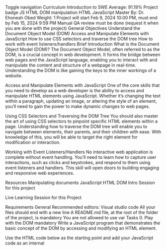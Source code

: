 Toggle navigation
Curriculum
Introduction to SWE
Average: 91.19%
Project badge
JS HTML DOM manipulation
HTML
JavaScript
 Master
 By: Dr. Ehoneah Obed
 Weight: 1
 Project will start Feb 9, 2024 10:00 PM, must end by Feb 15, 2024 9:59 PM
 Manual QA review must be done (request it when you are done with the project)
General Objectives
Understand the Document Object Model (DOM)
Access and Manipulate Elements with JavaScript
How to use CSS selectors and traverse the DOM tree
How to work with event listeners/handlers
Brief Introduction
What is the Document Object Model (DOM)?
The Document Object Model, often referred to as the DOM, is a crucial concept in web development. It forms the bridge between web pages and the JavaScript language, enabling you to interact with and manipulate the content and structure of a webpage in real-time. Understanding the DOM is like gaining the keys to the inner workings of a website.

Access and Manipulate Elements with JavaScript
One of the core skills that you need to develop as a web developer is the ability to access and manipulate HTML elements using JavaScript. Whether it’s changing the text within a paragraph, updating an image, or altering the style of an element, you’ll need to gain the power to make dynamic changes to web pages.

Using CSS Selectors and Traversing the DOM Tree
You should also master the art of using CSS selectors to pinpoint specific HTML elements within a page. Understanding how to traverse the DOM tree will enable you to navigate between elements, their parents, and their children with ease. With knowledge of this, you will be able to target the right element for modification or interaction.

Working with Event Listeners/Handlers
No interactive web application is complete without event handling. You’ll need to learn how to capture user interactions, such as clicks and keystrokes, and respond to them using event listeners and handlers. This skill will open doors to building engaging and responsive web experiences.

Resources
Manipulating documents
JavaScript HTML DOM
Intro Session for this project

Live Learning Session for this Project

Requirements
General
Recommended editors: Visual studio code
All your files should end with a new line
A README.md file, at the root of the folder of the project, is mandatory
You are not allowed to use var
Tasks
0. Play with the DOM
mandatory
Write a JavaScript program that demonstrates the basic concept of the DOM by accessing and modifying an HTML element.

Use the HTML code below as the starting point and add your JavaScript code as an internal <script> tag:

<!DOCTYPE html>
<html>
<head>
  <title>DOM Introduction</title>
</head>
<body>
  <p id="myParagraph">This is a paragraph.</p>
</body>
</html>
Write JavaScript code to select the element using its id and store it in a variable
Use the DOM API to modify the content of the <p> element to I successfully updated this paragraph with javascript
Make use of document.getElementById
Verify that the program successfully modifies the element content when the HTML file is opened in a browser.
Repo:

GitHub repository: alx_javascript
Directory: dom_manipulation
File: 0-select-id.html
0/11 pts
1. Selecting HTML Elements Using Selectors
mandatory
Write a JavaScript program that demonstrates the use of selectors to select specific HTML elements.

Use the HTML code below as the starting point and add your JavaScript code as an internal <script> tag:

<!DOCTYPE html>
<html>
<head>
  <title>Selecting Elements</title>
  <style>
    .highlight {
      color: red;
    }
  </style>
</head>
<body>
  <p class="highlight">This is a highlighted paragraph.</p>
  <p>This is a normal paragraph.</p>
</body>
</html>
Use the DOM API to modify the format of the <p class="highlight"> element to make the content boldened
Make use of document.querySelectorAll
Verify that the program successfully modifies the element content when the HTML file is opened in a browser.
Repo:

GitHub repository: alx_javascript
Directory: dom_manipulation
File: 1-select-class.html
0/11 pts
2. Modifying Element Content, Attributes, and Styles
mandatory
Write a JavaScript program that demonstrates the use of selectors to select specific HTML elements.

Use the HTML code below as the starting point and add your JavaScript code as an internal <script> tag:

<!DOCTYPE html>
<html>
<head>
  <title>Modifying Elements</title>
  <style>
    img {
      border: 1px solid black;
    }
  </style>
</head>
<body>
  <img id="myImage" src="https://picsum.photos/200/300" alt="My Image">
</body>
</html>
Write JavaScript code to select the <img> element using its id and store it in a variable.
Use the DOM API to modify the following:
the src to https://picsum.photos/200/301,
the alt to New image
the border style to 2px solid red
Make use of document.getElementById
Verify that the program successfully modifies the element content when the HTML file is opened in a browser.
Repo:

GitHub repository: alx_javascript
Directory: dom_manipulation
File: 2-select-image.html
0/6 pts
3. Creating, Appending, and Removing Elements
mandatory
Write a JavaScript program that demonstrates the creation, appending, and removal of elements using the DOM.

Use the HTML code below as the starting point and add your JavaScript code as an internal <script> tag:

<!DOCTYPE html>
<html>
<head>
  <title>Creating and Removing Elements</title>
</head>
<body>
  <div id="container"></div>
</body>
</html>
Write JavaScript code to select the container element using its id and store it in a variable.
Use the DOM API to create a new <p> element, and add New paragraph as its content
Append the newly created elements to the container element.
Add a button that removes/hides the newly created paragraph when first click and shows it when clicked again
Verify that the program successfully creates, appends, and toggles elements when the HTML file is opened in a browser.
Repo:

GitHub repository: alx_javascript
Directory: dom_manipulation
File: 3-multiple-actions.html
0/7 pts
Score
Project badge
Please review all the tasks before you start the peer review.

Previous project
Copyright © 2024 ALX, All rights reserved.

